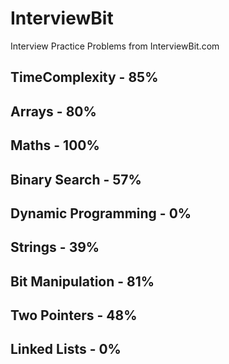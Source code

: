 # InterviewBit
Interview Practice Problems from InterviewBit.com

## TimeComplexity - 85%
## Arrays - 80%
## Maths - 100%
## Binary Search - 57%
## Dynamic Programming - 0%
## Strings - 39%
## Bit Manipulation - 81%
## Two Pointers - 48%
## Linked Lists - 0%
